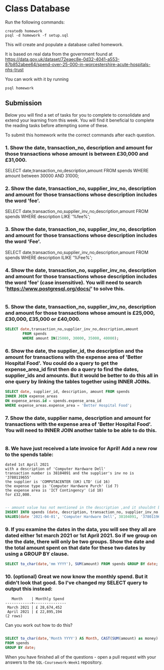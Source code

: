 # Class Database
Run the following commands:
```
createdb homework
psql -d homework -f setup.sql
```
This will create and populate a database called homework.

It is based on real data from the government found at
https://data.gov.uk/dataset/72eaec8e-0d32-4041-a553-87b852abee64/spend-over-25-000-in-worcestershire-acute-hospitals-nhs-trust

You can work with it by running
```
psql homework
```
## Submission

Below you will find a set of tasks for you to complete to consolidate and extend your learning from this week. You will find it beneficial to complete the reading tasks before attempting some of these.

To submit this homework write the correct commands after each question.

### 1. Show the date, transaction_no, description and amount for those transactions whose amount is between £30,000 and £31,000.
SELECT date,transaction_no,description,amount 
        FROM spends 
        WHERE amount
            between 30000 AND 31000;

### 2. Show the date, transaction_no, supplier_inv_no, description and amount for those transactions whose description includes the word 'fee'.
SELECT date,transaction_no,supplier_inv_no,description,amount 
        FROM spends
        WHERE description LIKE '%fee%';


### 3. Show the date, transaction_no, supplier_inv_no, description and amount for those transactions whose description includes the word 'Fee'.
SELECT date,transaction_no,supplier_inv_no,description,amount 
        FROM spends
        WHERE description ILIKE '%Fee%';

### 4. Show the date, transaction_no, supplier_inv_no, description and amount for those transactions whose description includes the word 'fee' (case insensitive). You will need to search 'https://www.postgresql.org/docs/' to solve this.
```sql

```
### 5. Show the date, transaction_no, supplier_inv_no, description and amount for those transactions whose amount is £25,000, £30,000, £35,000 or £40,000.
```sql
SELECT date,transaction_no,supplier_inv_no,description,amount 
        FROM spends 
        WHERE amount IN(25000, 30000, 35000, 40000);
```
### 6. Show the date, the supplier_id, the description and the amount for transactions with the expense area of 'Better Hospital Food'. You could do a query to get the expense_area_id first then do a query to find the dates, supplier_ids and amounts. But it would be better to do this all in one query by linking the tables together using INNER JOINs.
```sql
SELECT date, supplier_id, description, amount FROM spends
INNER JOIN expense_areas
ON expense_areas.id = spends.expense_area_id 
WHERE expense_areas.expense_area = 'Better Hospital Food';
```
### 7. Show the date, supplier name, description and amount for transactions with the expense area of 'Better Hospital Food'. You will need to INNER JOIN another table to be able to do this.
```sql

```
### 8. We have just received a late invoice for April! Add a new row to the spends table:
    dated 1st April 2021
    with a description of 'Computer Hardware Dell'
    transaction number is 38104091 and the supplier's inv no is '3780119655'
    the supplier is 'COMPUTACENTER (UK) LTD' (id 16)
    the expense type is 'Computer Hardware Purch' (id 7)
    the expense area is 'ICT Contingency' (id 18)
    for £32,000.
```sql

-- amount value has not mentioned in the description ,and it shouldnt be null,so I added .
INSERT INTO spends (date, description, transaction_no, supplier_inv_no, supplier_id, expense_type_id, expense_area_id,amount )
VALUES(date '2021-04-01', 'Computer Hardware Dell', 38104091, '3780119655', 16, 7, 18 , 44444);
```
### 9. If you examine the dates in the data, you will see they all are dated either 1st march 2021 or 1st April 2021. So if we group on the the date, there will only be two groups. Show the date and the total amount spent on that date for these two dates by using a GROUP BY clause.
```sql
SELECT to_char(date,'mm YYYY'), SUM(amount) FROM spends GROUP BY date;
```
### 10. (optional) Great we now know the monthly spend. But it didn't look that good. So I've changed my SELECT query to output this instead:
```
   Month    | Monthly Spend 
------------+---------------
 March 2021 | £ 28,674,452
 April 2021 | £ 22,895,194
(2 rows)
```
Can you work out how to do this?

```sql

SELECT to_char(date,'Month YYYY') AS Month, CAST(SUM(amount) as money) AS "Monthly Spend" 
FROM spends 
GROUP BY date;

```

When you have finished all of the questions - open a pull request with your answers to the `SQL-Coursework-Week1` repository.

